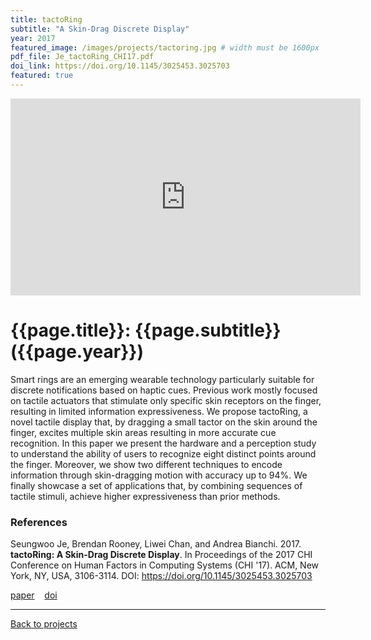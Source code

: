 ```yaml
---
title: tactoRing
subtitle: "A Skin-Drag Discrete Display"
year: 2017
featured_image: /images/projects/tactoring.jpg # width must be 1600px	
pdf_file: Je_tactoRing_CHI17.pdf
doi_link: https://doi.org/10.1145/3025453.3025703
featured: true
---
```


<!-- 
<div class="gallery" data-columns="1">
	<img src="/images/projects/example.jpg">
	<img src="/images/projects/example.jpg">
	<img src="/images/projects/example.jpg">
</div>
 -->

<iframe width="560" height="315" src="https://www.youtube.com/embed/C7l0YJtjgpE" frameborder="0" allow="accelerometer; autoplay; encrypted-media; gyroscope; picture-in-picture" allowfullscreen></iframe>

<!-- DO NOT CHANGE MANUALLY -->
# {{page.title}}: {{page.subtitle}} ({{page.year}})

Smart rings are an emerging wearable technology particularly suitable for discrete notifications based on haptic cues. Previous work mostly focused on tactile actuators that stimulate only specific skin receptors on the finger, resulting in limited information expressiveness. We propose tactoRing, a novel tactile display that, by dragging a small tactor on the skin around the finger, excites multiple skin areas resulting in more accurate cue recognition. In this paper we present the hardware and a perception study to understand the ability of users to recognize eight distinct points around the finger. Moreover, we show two different techniques to encode information through skin-dragging motion with accuracy up to 94%. We finally showcase a set of applications that, by combining sequences of tactile stimuli, achieve higher expressiveness than prior methods. 

### References

Seungwoo Je, Brendan Rooney, Liwei Chan, and Andrea Bianchi. 2017. **tactoRing: A Skin-Drag Discrete Display**. In Proceedings of the 2017 CHI Conference on Human Factors in Computing Systems (CHI '17). ACM, New York, NY, USA, 3106-3114. DOI: https://doi.org/10.1145/3025453.3025703

<!-- DO NOT CHANGE MANUALLY -->
<a href="/files/{{ page.year }}/{{ page.pdf_file }}" target="_blank">paper</a>&nbsp;&nbsp;&nbsp;
<a href="{{ page.doi_link }}" target="_blank">doi</a>

--- 

<a href="/index.html" class="button button--large">Back to projects</a>